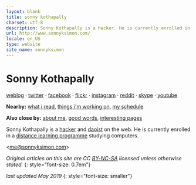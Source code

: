 ```yaml
---
layout: blank
title: sonny kothapally
charset: utf-8
description: Sonny Kothapally is a hacker. He is currently enrolled in a distance learning programme studying computers.
url: http://www.sonnyksimon.com/
locale: en_US
type: website
site_name: sonnyksimon
---
```


# Sonny Kothapally

[weblog](/weblog/) &middot; [twitter](http://twitter.com/sonnyksimon) &middot; [facebook](http://facebook.com/sonny.kothapally) &middot; [flickr](http://flickr.com/sonnyksimon) &middot; [instagram](http://instagram.com/sonnyksimon) &middot; [reddit](http://reddit.com/u/sonnyksimon) &middot; [skype](skype:sonnyksimon?userinfo) &middot; [youtube](http://youtube.com/sonnyksimon)


**Nearby:** [what i read](/reading), [things i'm working on](/hacks), [my schedule](http://calendar.google.com/calendar/embed?src=sonnyksimon@gmail.com)

**Also close by:** [about me](/about), [good words](/about#quotes), [interesting pages](/interesting-pages)

Sonny Kothapally is a [hacker](http://www.catb.org/esr/faqs/hacker-howto.html) and [daoist](http://www.iep.utm.edu/daoism/#H5) on the web. He is currently enrolled in a [distance learning programme](http://london.ac.uk/courses/computing-and-information-systems) studying computers.

<[me@sonnyksimon.com](mailto:me@sonnyksimon.com)>

*Original articles on this site are CC [BY-NC-SA](http://creativecommons.org/licenses/by-nc-sa/4.0/legalcode) licensed unless otherwise stated.*
{: style="font-size: 0.7em"}

*last updated May 2019*
{: style="font-size: smaller"}

